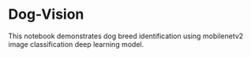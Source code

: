 # Dog-Vision
This notebook demonstrates dog breed identification using mobilenetv2 image classification deep learning model.
